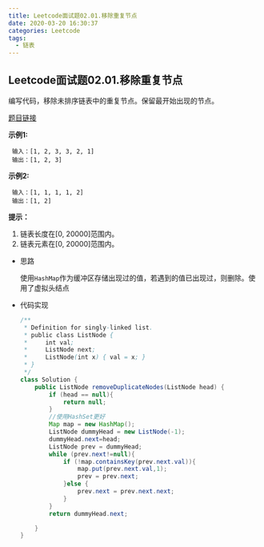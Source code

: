 ```yaml
---
title: Leetcode面试题02.01.移除重复节点
date: 2020-03-20 16:30:37
categories: Leetcode
tags:
  - 链表
---
```


## Leetcode面试题02.01.移除重复节点

编写代码，移除未排序链表中的重复节点。保留最开始出现的节点。

[题目链接](https://leetcode-cn.com/problems/remove-duplicate-node-lcci/ )

<!--more-->

**示例1:**

```
 输入：[1, 2, 3, 3, 2, 1]
 输出：[1, 2, 3]
```

**示例2:**

```
 输入：[1, 1, 1, 1, 2]
 输出：[1, 2]
```

**提示：**

1. 链表长度在[0, 20000]范围内。
2. 链表元素在[0, 20000]范围内。

- 思路

  使用`HashMap`作为缓冲区存储出现过的值，若遇到的值已出现过，则删除。使用了虚拟头结点

- 代码实现

  ```java
  /**
   * Definition for singly-linked list.
   * public class ListNode {
   *     int val;
   *     ListNode next;
   *     ListNode(int x) { val = x; }
   * }
   */
  class Solution {
      public ListNode removeDuplicateNodes(ListNode head) {
          if (head == null){
              return null;
          }
          //使用HashSet更好
          Map map = new HashMap();
          ListNode dummyHead = new ListNode(-1);
          dummyHead.next=head;
          ListNode prev = dummyHead;
          while (prev.next!=null){
              if (!map.containsKey(prev.next.val)){
                  map.put(prev.next.val,1);
                  prev = prev.next;
              }else {
                  prev.next = prev.next.next;
              }
          }
          return dummyHead.next;
  
      }
  }
  ```

  